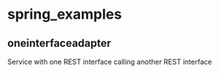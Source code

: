 # spring_examples
## oneinterfaceadapter
Service with one REST interface calling another REST interface
